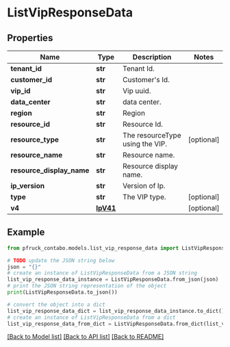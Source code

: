 # ListVipResponseData


## Properties

Name | Type | Description | Notes
------------ | ------------- | ------------- | -------------
**tenant_id** | **str** | Tenant Id. | 
**customer_id** | **str** | Customer&#39;s Id. | 
**vip_id** | **str** | Vip uuid. | 
**data_center** | **str** | data center. | 
**region** | **str** | Region | 
**resource_id** | **str** | Resource Id. | 
**resource_type** | **str** | The resourceType using the VIP. | [optional] 
**resource_name** | **str** | Resource name. | 
**resource_display_name** | **str** | Resource display name. | 
**ip_version** | **str** | Version of Ip. | 
**type** | **str** | The VIP type. | [optional] 
**v4** | [**IpV41**](IpV41.md) |  | [optional] 

## Example

```python
from pfruck_contabo.models.list_vip_response_data import ListVipResponseData

# TODO update the JSON string below
json = "{}"
# create an instance of ListVipResponseData from a JSON string
list_vip_response_data_instance = ListVipResponseData.from_json(json)
# print the JSON string representation of the object
print(ListVipResponseData.to_json())

# convert the object into a dict
list_vip_response_data_dict = list_vip_response_data_instance.to_dict()
# create an instance of ListVipResponseData from a dict
list_vip_response_data_from_dict = ListVipResponseData.from_dict(list_vip_response_data_dict)
```
[[Back to Model list]](../README.md#documentation-for-models) [[Back to API list]](../README.md#documentation-for-api-endpoints) [[Back to README]](../README.md)


